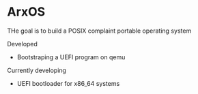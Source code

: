 # ArxOS
THe goal is to build a POSIX complaint portable operating system

Developed
- Bootstraping a UEFI program on qemu

Currently developing
- UEFI bootloader for x86_64 systems
